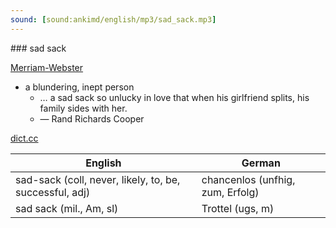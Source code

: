 ```yaml
---
sound: [sound:ankimd/english/mp3/sad_sack.mp3]
---
```


\### sad sack

[Merriam-Webster](https://www.merriam-webster.com/dictionary/sad+sack)

- a blundering, inept person
    - … a sad sack so unlucky in love that when his girlfriend splits, his family sides with her.
    - — Rand Richards Cooper

[dict.cc](https://www.dict.cc/sad+sack)

| English        | German       |
| -------------- | ------------ |
| sad-sack (coll, never, likely, to, be, successful, adj) | chancenlos (unfhig, zum, Erfolg) |
| sad sack (mil., Am, sl) | Trottel (ugs, m) |
